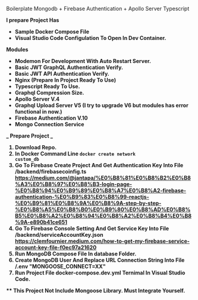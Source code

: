 Boilerplate Mongodb + Firebase Authentication + Apollo Server Typescript

<b>I prepare Project Has <b>

- Sample Docker Compose File
- Visual Studio Code Configulation To Open In Dev Container.

<b>Modules</b>

- Modemon For Development With Auto Restart Server.
- Basic JWT GraphQL Authentication Verify.
- Basic JWT API Authentication Verify.
- Nginx (Prepare In Project Ready To Use)
- Typescript Ready To Use.
- Graphql Compression Size.
- Apollo Server V.4
- Graphql Upload Server V5 (I try to upgrade V6 but modules has error functional in now.)
- Firebase Authentication V.10
- Mongo Connection Service

<b>**_ Prepare Project _**<b>

1. Download Repo.
2. In Docker Command Line <code>docker create network custom_db</code>
3. Go To Firebase Create Project And Get Authentication Key Into File /backend/firebasecoinfig.ts <url>https://medium.com/@jantapa/%E0%B8%81%E0%B8%B2%E0%B8%A3%E0%B8%97%E0%B8%B3-login-page-%E0%B8%94%E0%B9%89%E0%B8%A7%E0%B8%A2-firebase-authentication-%E0%B9%83%E0%B8%99-reactjs-%E0%B9%81%E0%B8%9A%E0%B8%9A-step-by-step-%E0%B8%A5%E0%B8%B0%E0%B9%80%E0%B8%AD%E0%B8%B5%E0%B8%A2%E0%B8%94%E0%B8%A2%E0%B8%B4%E0%B8%9A-e890b41ce651</url>
4. Go To Firebase Console Setting And Get Service Key Into File /backend/serviceAccountKey.json <url>https://clemfournier.medium.com/how-to-get-my-firebase-service-account-key-file-f0ec97a21620</url>
5. Run MongoDB Compose File In database Folder.
6. Create MongoDB User And Replace URL Connection String Into File /.env "MONGOOSE_CONNECT=XX"
7. Run Project File docker-compose.dev.yml Ternimal In Visual Studio Code.

\*\* This Project Not Include Mongoose Library. Must Integrate Yourself.
